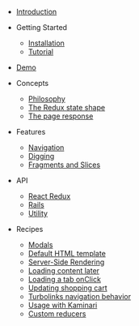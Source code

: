 - [Introduction](README.md)

- Getting Started
  - [Installation](installation.md)
  - [Tutorial](tutorial.md)

- [Demo](demo.md)

- Concepts

  - [Philosophy](concepts.md)
  - [The Redux state shape](redux-state-shape.md)
  - [The page response](page-response.md)

- Features

  - [Navigation](navigation.md)
  - [Digging](traversal-guide.md)
  - [Fragments and Slices](fragments-and-slices.md)

- API
  - [React Redux](react-redux.md)
  - [Rails](rails.md)
  - [Utility](utility.md)

- Recipes
  - [Modals](recipes/modals.md)
  - [Default HTML template](recipes/default-html-template.md)
  - [Server-Side Rendering](recipes/server-side-rendering.md)
  - [Loading content later](recipes/load-content-later.md)
  - [Loading a tab onClick](recipes/load-tab-onclick.md)
  - [Updating shopping cart](recipes/update-shopping-cart.md)
  - [Turbolinks navigation behavior](recipes/turbolinks.md)
  - [Usage with Kaminari](recipes/kaminari.md)
  - [Custom reducers](recipes/custom-reducers.md)

